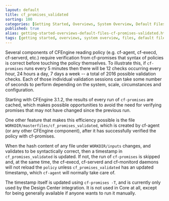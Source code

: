 ```yaml
---
layout: default
title: cf_promises_validated
sorting: 100
categories: [Getting Started, Overviews, System Overview, Default Files, cf_promises_validated]
published: true
alias: getting-started-overviews-default-files-cf-promises-validated.html
tags: [getting started, overviews, system overview, files, default files, file structure, cf_promises_validated]
---
```


Several components of CFEngine reading policy (e.g. cf-agent, cf-execd, cf-serverd, etc.) require verification from cf-promises that syntax of policies is correct before touching the policy themselves. To illustrate this, if `cf-promises` runs every 5 minutes then there will be 12 checks occurring every hour, 24 hours a day, 7 days a week -- a total of 2016 possible validation checks. Each of those individual validation sessions can take some number of seconds to perform depending on the system, scale, circumstances and configuration.

Starting with CFEngine 3.1.2, the results of every run of `cf-promises` are cached, which makes possible opportunities to avoid the need for verifying promises that may not have changed since the previous run. 

One other feature that makes this efficiency possible is the file `WORKDIR/masterfiles/cf_promises_validated`, which is created by cf-agent (or any other CFEngine component), after it has successfully verified the policy with cf-promises. 

When the hash content of any file under `WORKDIR/inputs` changes, and validates to be syntactically correct, then a timestamp in `cf_promises_validated` is updated. If not, the run of `cf-promises` is skipped and, at the same time, the cf-execd, cf-serverd and cf-monitord daemons will not reload the `policy` unless `cf_promises_validated` has an updated timestamp, which `cf-agent` will normally take care of.

The timestamp itself is updated using `cf-promises -T`, and is currently only used by the Design Center integration. It is not used in Core at all, except for being generally available if anyone wants to run it manually.